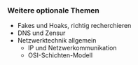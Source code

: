 ### Weitere optionale Themen

* Fakes und Hoaks, richtig recherchieren
* DNS und Zensur
* Netzwerktechnik allgemein
  * IP und Netzwerkommunikation
  * OSI-Schichten-Modell
